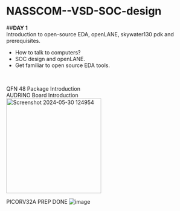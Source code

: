# NASSCOM--VSD-SOC-design
##**DAY 1** <br> 
Introduction to open-source EDA, openLANE, skywater130 pdk and prerequisites. <br>
* How to talk to computers?
* SOC design and openLANE.
* Get familiar to open source EDA tools.
<br>
  
QFN 48 Package Introduction <br>
AUDRINO Board Introduction <br>
<img width="251" alt="Screenshot 2024-05-30 124954" src="https://github.com/SubhroRoy/NASSCOM--VSD-SOC-design/assets/169291565/08b862b8-f230-4402-a0c0-b4445a29c09d">

PICORV32A PREP DONE
![image](https://github.com/SubhroRoy/NASSCOM--VSD-SOC-design/assets/169291565/05c30919-36f8-4d64-a5e2-2b652adeb588)
